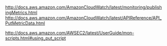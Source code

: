 http://docs.aws.amazon.com/AmazonCloudWatch/latest/monitoring/publishingMetrics.html
http://docs.aws.amazon.com/AmazonCloudWatch/latest/APIReference/API_PutMetricData.html


http://docs.aws.amazon.com/AWSEC2/latest/UserGuide/mon-scripts.html#using_put_script
